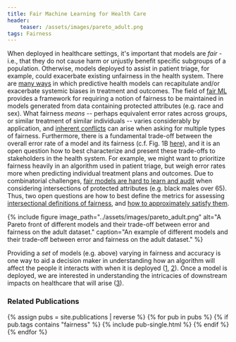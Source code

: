```yaml
---
title: Fair Machine Learning for Health Care
header:
    teaser: /assets/images/pareto_adult.png
tags: Fairness
---
```



When deployed in healthcare settings, it's important that models are _fair_ - i.e., that they do not cause harm or unjustly benefit specific subgroups of a population. 
Otherwise, models deployed to assist in patient triage, for example, could exacerbate existing unfairness in the health system. 
There are [many ways](https://jamanetwork.com/journals/jamainternalmedicine/fullarticle/2697394?casa_token=Abys4wXOuMUAAAAA:B76kklZfzpEiEsA6pexAQjTPqoMrz9ASTMgSfkT95_CsyzPSvBRso_SqXQu1WBsmj-RDEdrXyg0) in which predictive health models can recapitulate and/or exacerbate systemic biases in treatment and outcomes.
The field of [fair ML](https://arxiv.org/abs/1810.08810) provides a framework for requiring a notion of fairness to be maintained in models generated from data containing protected attributes (e.g. race and sex). 
What fairness _means_ -- perhaps equivalent error rates across groups, or similar treatment of similar individuals -- varies considerably by application, and [inherent conflicts](https://arxiv.org/abs/1609.05807) can arise when asking for multiple types of fairness. 
Furthermore, there is a fundamental trade-off between the overall error rate of a model and its fairness (c.f. Fig. 1B [here](http://proceedings.mlr.press/v80/kearns18a.html)), and it is an open question how to best characterize and present these trade-offs to stakeholders in the health system.
For example, we might want to prioritize fairness heavily in an algorithm used in patient triage, but weigh error rates more when predicting individual treatment plans and outcomes. 
Due to combinatorial challenges, [fair models are hard to learn and audit](http://proceedings.mlr.press/v80/kearns18a.html) when considering intersections of protected attributes (e.g. black males over 65).
Thus, two open questions are how to best define the metrics for assessing [intersectional definitions of fairness](https://arxiv.org/abs/1807.08362), and [how to approximately satisfy them](https://arxiv.org/abs/2004.13282).

{% include figure 
image_path="../assets/images/pareto_adult.png" 
alt="A Pareto front of different models and their trade-off between error and fairness on the adult dataset."
caption="An example of different models and their trade-off between error and fairness on the adult dataset."
%}

Providing a *set* of models (e.g. above) varying in fairness and accuracy is one way to aid a decision maker in understanding how an algorithm will affect the people it interacts with when it is deployed ([1](/publications/#2023LaCavaOptimizingfairnesstradeoffs), [2](/publications/#2020LaCavaGeneticprogrammingapproaches)). 
Once a model is deployed, we are interested in understanding the intricacies of downstream impacts on healthcare that will arise ([3](/publications/#2022LettAlgorithmicFairnessMitigating)).



<h3 class="archive__subtitle">Related Publications</h3>

<div class="entries-{{ entries_layout }}">
{% assign pubs = site.publications | reverse %}
{% for pub in pubs %}
    {% if pub.tags contains "fairness" %}
        {% include pub-single.html %}
    {% endif %}
{% endfor %}
</div>